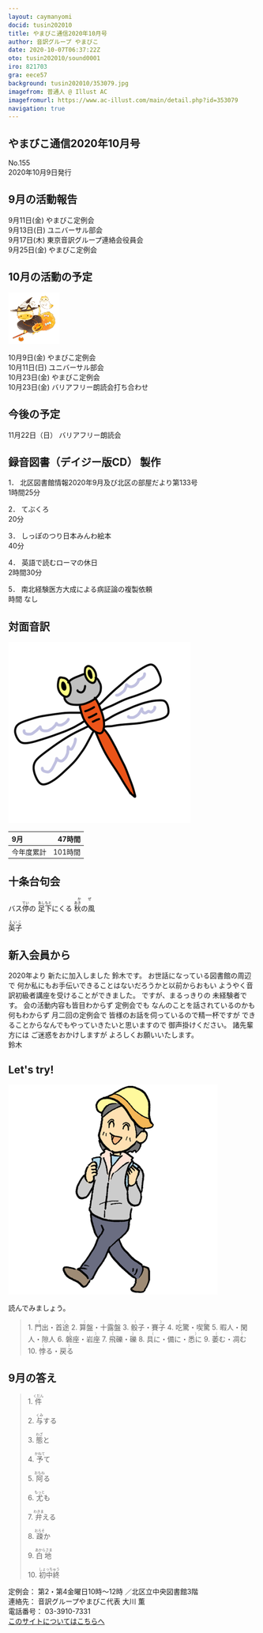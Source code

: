 ```yaml
---
layout: caymanyomi
docid: tusin202010
title: やまびこ通信2020年10月号
author: 音訳グループ やまびこ
date: 2020-10-07T06:37:22Z
oto: tusin202010/sound0001
iro: 821703
gra: eece57
background: tusin202010/353079.jpg
imagefrom: 普通人 @ Illust AC
imagefromurl: https://www.ac-illust.com/main/detail.php?id=353079
navigation: true
---
```

   


## <span data-dur="3.938" data-begin="2.750" id="xmri_0001">やまびこ通信2020年10月号</span>

<span data-dur="2.317" data-begin="6.688" id="xmri_0002">No.155</span>  
<span data-dur="4.389" data-begin="9.005" id="xmri_0003">2020年10月9日発行</span>

## <span data-dur="3.245" data-begin="18.661" id="xmri_0006">9月の活動報告</span>

<span data-dur="2.265" data-begin="21.906" id="xmri_0007">9月11日(金)</span>
<span data-dur="2.602" data-begin="24.171" id="xmri_0008">やまびこ定例会</span>  
<span data-dur="2.289" data-begin="26.773" id="xmri_0009">9月13日(日)</span>
<span data-dur="2.504" data-begin="29.062" id="xmri_000A">ユニバーサル部会</span>  
<span data-dur="2.294" data-begin="31.566" id="xmri_000B">9月17日(木)</span>
<span data-dur="4.051" data-begin="33.860" id="xmri_000C">東京音訳グループ連絡会役員会</span>  
<span data-dur="2.263" data-begin="37.911" id="xmri_000D">9月25日(金)</span>
<span data-dur="4.002" data-begin="40.174" id="xmri_000E">やまびこ定例会</span>

## <span data-dur="3.383" data-begin="44.176" id="xmri_000F">10月の活動の予定</span>

<img class="migi" src="media/tusin202010/cut1.png" alt="" />


<span data-dur="2.131" data-begin="47.559" id="xmri_0010">10月9日(金)</span>
<span data-dur="2.603" data-begin="49.690" id="xmri_0011">やまびこ定例会</span>  
<span data-dur="2.441" data-begin="52.293" id="xmri_0012">10月11日(日)</span>
<span data-dur="2.504" data-begin="54.734" id="xmri_0013">ユニバーサル部会</span>  
<span data-dur="2.519" data-begin="57.238" id="xmri_0014">10月23日(金)</span>
<span data-dur="2.603" data-begin="59.757" id="xmri_0015">やまびこ定例会</span>  
<span data-dur="2.519" data-begin="62.360" id="xmri_0016">10月23日(金)</span>
<span data-dur="4.851" data-begin="64.879" id="xmri_0017">バリアフリー朗読会打ち合わせ</span>

## <span data-dur="1.929" data-begin="69.730" id="xmri_0018">今後の予定</span>

<span data-dur="2.68" data-begin="71.659" id="xmri_0019">11月22日（日）</span>
<span data-dur="4.183" data-begin="74.339" id="xmri_001A">バリアフリー朗読会</span>

## <span data-dur="4.732" data-begin="78.522" id="xmri_001B">録音図書（デイジー版CD） 製作</span>


<span data-dur="0.815" data-begin="84.739" id="xmri_001D">1．</span>
<span data-dur="6.455" data-begin="85.554" id="xmri_001E">北区図書館情報2020年9月及び北区の部屋だより第133号</span>  
<span data-dur="2.75" data-begin="92.009" id="xmri_001F">1時間25分</span>

<span data-dur="0.704" data-begin="94.759" id="xmri_0020">2．</span>
<span data-dur="1.039" data-begin="95.463" id="xmri_0021">てぶくろ</span>  
<span data-dur="2.027" data-begin="96.502" id="xmri_0022">20分</span>

<span data-dur="0.871" data-begin="98.529" id="xmri_0023">3．</span>
<span data-dur="2.563" data-begin="99.400" id="xmri_0024">しっぽのつり日本みんわ絵本</span>  
<span data-dur="2.09" data-begin="101.963" id="xmri_0025">40分</span>

<span data-dur="0.797" data-begin="104.053" id="xmri_0026">4．</span>
<span data-dur="2.277" data-begin="104.850" id="xmri_0027">英語で読むローマの休日</span>  
<span data-dur="2.615" data-begin="107.127" id="xmri_0028">2時間30分</span>

<span data-dur="0.715" data-begin="109.742" id="xmri_0029">5．</span>
<span data-dur="4.406" data-begin="110.457" id="xmri_002A">南北経験医方大成による病証論の複製依頼</span>  
<span data-dur="3.696" data-begin="114.863" id="xmri_002B">時間 なし</span>

## <span data-dur="2.666" data-begin="118.559" id="xmri_002C">対面音訳</span>

<img class="migi" src="media/tusin202010/cut2.png" alt="" />


<span data-dur="0.972" data-begin="121.225" id="xmri_002D">9月</span>|<span data-dur="2.495" data-begin="122.197" id="xmri_002E">47時間</span>
|:---|---:|
<span data-dur="1.591" data-begin="124.692" id="xmri_002F">今年度累計</span>|<span data-dur="3.715" data-begin="126.283" id="xmri_0030">101時間</span>

## <span data-dur="3.468" data-begin="129.998" id="xmri_0031">十条台句会</span>

<span data-dur="10.749" data-begin="133.466" id="xmri_0032">バス<ruby>停<rt>てい</rt></ruby>の
<ruby>足下<rt>あしもと</rt></ruby>にくる
<ruby><ruby>秋<rt>あき</rt></ruby>の風<rt>かぜ</rt></ruby></span>

<span data-dur="3.257" data-begin="144.215" id="xmri_0038" class="haigo"><ruby>英子<rt>えいこ</rt></ruby></span>

## <span data-dur="3.625" data-begin="147.472" id="xmri_0039">新入会員から</span>

<span data-dur="5.502" data-begin="151.097" id="xmri_003A">2020年より 新たに加入しました 鈴木です。</span>
<span data-dur="7.689" data-begin="156.599" id="xmri_003B">お世話になっている図書館の周辺で 何か私にもお手伝いできることはないだろうかと以前からおもい</span>
<span data-dur="4.8" data-begin="164.288" id="xmri_003C">ようやく音訳初級者講座を受けることができました。</span>
<span data-dur="4.177" data-begin="169.088" id="xmri_003D">ですが、まるっきりの 未経験者です。</span>
<span data-dur="3.117" data-begin="173.265" id="xmri_003E">会の活動内容も皆目わからず</span>
<span data-dur="4.881" data-begin="176.382" id="xmri_003F">定例会でも なんのことを話されているのかも 何もわからず</span>
<span data-dur="6.003" data-begin="181.263" id="xmri_0040">月二回の定例会で 皆様のお話を伺っているので精一杯ですが</span>
<span data-dur="3.805" data-begin="187.266" id="xmri_0041">できることからなんでもやっていきたいと思いますので</span>
<span data-dur="2.432" data-begin="191.071" id="xmri_0042">御声掛けください。</span>
<span data-dur="3.831" data-begin="193.503" id="xmri_0043">諸先輩方には ご迷惑をおかけしますが</span>
<span data-dur="4.109" data-begin="197.334" id="xmri_0044">よろしくお願いいたします。</span>  
<span data-dur="3.268" data-begin="201.443" id="xmri_0045">鈴木</span>


## <span data-dur="2.45" data-begin="205.211" id="xmri_0047">Let's try!</span>

<img class="migi" src="media/tusin202010/cut3.png" alt="" />


<span data-dur="3.487" data-begin="207.661" id="xmri_0048">読んでみましょう。</span>


<blockquote markdown="1">
1. <ruby>門出・首途<rt>（　　　）</rt></ruby>
2. <ruby>算盤・十露盤<rt>（　　　）</rt></ruby>
3. <ruby>骰子・賽子<rt>（　　　）</rt></ruby>
4. <ruby>吃驚・喫驚<rt>（　　　）</rt></ruby>
5. <ruby>暇人・閑人・隙人<rt>　　　</rt></ruby>
6. <ruby>磐座・岩座<rt>（　　　）</rt></ruby>
7. <ruby>飛礫・礫<rt>（　　　）</rt></ruby>
8. <ruby>具に・備に・悉に<rt>（　　　）</rt></ruby>
9. <ruby>萎む・凋む<rt>（　　　）</rt></ruby>
10. <ruby>悖る・戻る<rt>（　　　）</rt></ruby>
</blockquote>
 
 
## <span data-dur="2.644" data-begin="214.973" id="xmri_004A">9月の答え</span>

<blockquote markdown="1">
<span data-dur="0.815" data-begin="217.617" id="xmri_004B">1.</span>
<span data-dur="1.359" data-begin="218.432" id="xmri_004C"><ruby>件<rt>くだん</rt></ruby></span>

<span data-dur="0.704" data-begin="219.791" id="xmri_004D">2.</span>
<span data-dur="1.473" data-begin="220.495" id="xmri_004E"><ruby>与<rt>くみ</rt></ruby>する</span>

<span data-dur="0.871" data-begin="221.968" id="xmri_004F">3.</span>
<span data-dur="1.482" data-begin="222.839" id="xmri_0050"><ruby>態<rt>わざ</rt></ruby>と</span>

<span data-dur="0.798" data-begin="224.321" id="xmri_0051">4.</span>
<span data-dur="1.492" data-begin="225.119" id="xmri_0052"><ruby>予<rt>かねて</rt></ruby>て</span>

<span data-dur="0.715" data-begin="226.611" id="xmri_0053">5.</span>
<span data-dur="1.494" data-begin="227.326" id="xmri_0054"><ruby>阿<rt>おもね</rt></ruby>る</span>

<span data-dur="0.859" data-begin="228.820" id="xmri_0055">6.</span>
<span data-dur="1.559" data-begin="229.679" id="xmri_0056"><ruby>尤<rt>もっと</rt></ruby>も</span>

<span data-dur="0.827" data-begin="231.238" id="xmri_0057">7.</span>
<span data-dur="1.638" data-begin="232.065" id="xmri_0058"><ruby>弁<rt>わきま</rt></ruby>える</span>

<span data-dur="0.847" data-begin="233.703" id="xmri_0059">8.</span>
<span data-dur="1.576" data-begin="234.550" id="xmri_005A"><ruby>疎<rt>おろそ</rt></ruby>か</span>

<span data-dur="0.813" data-begin="236.126" id="xmri_005B">9.</span>
<span data-dur="1.696" data-begin="236.939" id="xmri_005C"><ruby>白地<rt>あからさま</rt></ruby></span>

<span data-dur="0.801" data-begin="238.635" id="xmri_005D">10.</span>
<span data-dur="1.602" data-begin="239.436" id="xmri_005E"><ruby>初中終<rt>しょっちゅう</rt></ruby></span>
</blockquote>


<span data-dur="1.205" data-begin="241.038" id="xmri_005F">定例会：</span>
<span data-dur="3.237" data-begin="242.243" id="xmri_0060">第2・第4金曜日10時～12時</span>
<span data-dur="3.047" data-begin="245.480" id="xmri_0061">／北区立中央図書館3階</span>  
<span data-dur="1.319" data-begin="248.527" id="xmri_0062">連絡先：</span>
<span data-dur="3.944" data-begin="249.846" id="xmri_0063">音訳グループやまびこ代表 大川 薫</span>  
<span data-dur="1.409" data-begin="253.790" id="xmri_0064">電話番号：</span>
<span data-dur="4.305" data-begin="255.199" id="xmri_0065">03-3910-7331</span>  
<a href="mailto:ymbk2016ml@gmail.com?Subject=やまびこウェブサイトについて" data-dur="5.93" data-begin="259.504" id="xmri_0066">このサイトについてはこちらへ</a>

